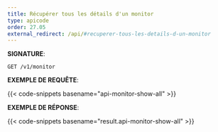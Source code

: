 ```yaml
---
title: Récupérer tous les détails d'un monitor
type: apicode
order: 27.05
external_redirect: /api/#recuperer-tous-les-details-d-un-monitor
---
```


**SIGNATURE**:

`GET /v1/monitor`

**EXEMPLE DE REQUÊTE**:

{{< code-snippets basename="api-monitor-show-all" >}}

**EXEMPLE DE RÉPONSE**:

{{< code-snippets basename="result.api-monitor-show-all" >}}
